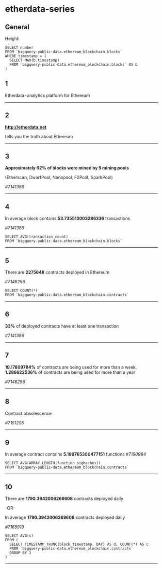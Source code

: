 # etherdata-series

## General
Height:
```
SELECT number
FROM `bigquery-public-data.ethereum_blockchain.blocks`
WHERE timestamp = (
  SELECT MAX(b.timestamp)
  FROM `bigquery-public-data.ethereum_blockchain.blocks` AS b
)
```

## 1
Etherdata - analytics platform for Ethereum

---
## 2
**http://etherdata.net**

tells you the truth about Ethereum

---
## 3
**Approximately 62% of blocks were mined by 5 mining pools**

(Etherscan, DwarfPool, Nanopool, F2Pool, SparkPool)

*#7141386*

---
## 4

In average block contains **53.735513003286336** transactions

*#7141386*

```
SELECT AVG(transaction_count)
FROM `bigquery-public-data.ethereum_blockchain.blocks`
```

---
## 5

There are **2275648** contracts deployed in Ethereum

*#7146256*

```
SELECT COUNT(*)
FROM `bigquery-public-data.ethereum_blockchain.contracts`
```

---
## 6

**33%** of deployed contracts have at least one transaction

*#7141386*

---
## 7

**19.17809784%** of contracts are being used for more than a week, **1.286622536%** of contracts are being used for more than a year

*#7146256*

---
## 8

Contract obsolescence

*#7151205*

---
## 9

In average contract contains **5.199765300477151** functions
*#7160984*

```
SELECT AVG(ARRAY_LENGTH(function_sighashes))
FROM `bigquery-public-data.ethereum_blockchain.contracts`
```

---
## 10

There are **1790.3942006269608** contracts deployed daily

-OR-

In average **1790.3942006269608** contracts deployed daily

*#7165919*

```
SELECT AVG(c)
FROM (
  SELECT TIMESTAMP_TRUNC(block_timestamp, DAY) AS d, COUNT(*) AS c
  FROM `bigquery-public-data.ethereum_blockchain.contracts`
  GROUP BY 1
)
```

---